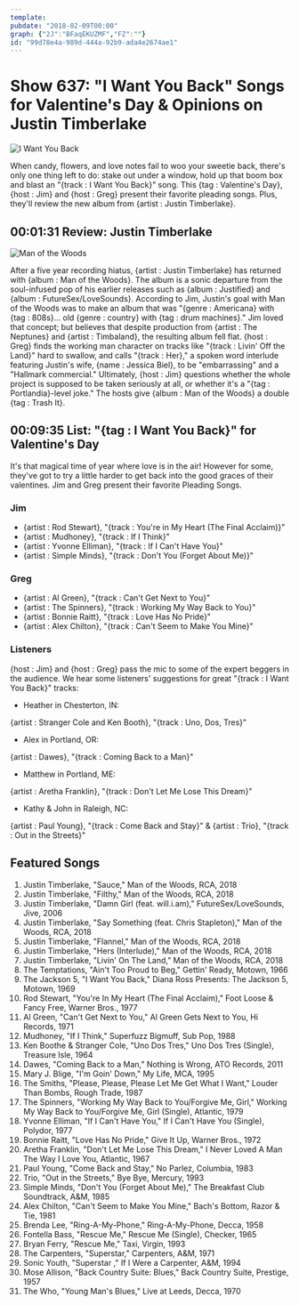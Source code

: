 ```yaml
---
template: 
pubdate: "2018-02-09T00:00"
graph: {"2J":"BFaqEKUZMF","FZ":""}
id: "99d78e4a-989d-444a-92b9-ada4e2674ae1"
---
```






# Show 637: "I Want You Back" Songs for Valentine's Day & Opinions on Justin Timberlake

![I Want You Back](https://static.soundopinions.org/images/2018/iwantyouback.jpg)

When candy, flowers, and love notes fail to woo your sweetie back, there's only one thing left to do: stake out under a window, hold up that boom box and blast an "{track : I Want You Back}" song. This {tag : Valentine's Day}, {host : Jim} and {host : Greg} present their favorite pleading songs. Plus, they'll review the new album from {artist : Justin Timberlake}.



## 00:01:31 Review: Justin Timberlake

![Man of the Woods](https://static.soundopinions.org/assets/637/2J0.jpg)

After a five year recording hiatus, {artist : Justin Timberlake} has returned with {album : Man of the Woods}. The album is a sonic departure from the soul-infused pop of his earlier releases such as {album : Justified} and {album : FutureSex/LoveSounds}. According to Jim, Justin's goal with Man of the Woods was to make an album that was "{genre : Americana} with {tag : 808s}… old {genre : country} with {tag : drum machines}." Jim loved that concept; but believes that despite production from {artist : The Neptunes} and {artist : Timbaland}, the resulting album fell flat. {host : Greg} finds the working man character on tracks like "{track : Livin' Off the Land}" hard to swallow, and calls "{track : Her}," a spoken word interlude featuring Justin's wife, {name : Jessica Biel}, to be "embarrassing" and a "Hallmark commercial." Ultimately, {host : Jim} questions whether the whole project is supposed to be taken seriously at all, or whether it's a "{tag : Portlandia}-level joke." The hosts give {album : Man of the Woods} a double {tag : Trash It}.



## 00:09:35 List: "{tag : I Want You Back}" for Valentine's Day

It's that magical time of year where love is in the air! However for some, they've got to try a little harder to get back into the good graces of their valentines. Jim and Greg present their favorite Pleading Songs.


### Jim

- {artist : Rod Stewart}, "{track : You're in My Heart (The Final Acclaim)}"
- {artist : Mudhoney}, "{track : If I Think}"
- {artist : Yvonne Elliman}, "{track : If I Can't Have You}"
- {artist : Simple Minds}, "{track : Don't You (Forget About Me)}"


### Greg

- {artist : Al Green}, "{track : Can't Get Next to You}"
- {artist : The Spinners}, "{track : Working My Way Back to You}"
- {artist : Bonnie Raitt}, "{track : Love Has No Pride}"
- {artist : Alex Chilton}, "{track : Can't Seem to Make You Mine}"


### Listeners

{host : Jim} and {host : Greg} pass the mic to some of the expert beggers in the audience. We hear some listeners' suggestions for great "{track : I Want You Back}" tracks:

- Heather in Chesterton, IN:

{artist : Stranger Cole and Ken Booth}, "{track : Uno, Dos, Tres}"

- Alex in Portland, OR:

{artist : Dawes}, "{track : Coming Back to a Man}"

- Matthew in Portland, ME:

{artist : Aretha Franklin}, "{track : Don't Let Me Lose This Dream}"

- Kathy & John in Raleigh, NC:

{artist : Paul Young}, "{track : Come Back and Stay}" & {artist : Trio}, "{track : Out in the Streets}"



## Featured Songs

1. Justin Timberlake, "Sauce," Man of the Woods, RCA, 2018
2. Justin Timberlake, "Filthy," Man of the Woods, RCA, 2018
3. Justin Timberlake, "Damn Girl (feat. will.i.am)," FutureSex/LoveSounds, Jive, 2006
4. Justin Timberlake, "Say Something (feat. Chris Stapleton)," Man of the Woods, RCA, 2018
5. Justin Timberlake, "Flannel," Man of the Woods, RCA, 2018
6. Justin Timberlake, "Hers (Interlude)," Man of the Woods, RCA, 2018
7. Justin Timberlake, "Livin' On The Land," Man of the Woods, RCA, 2018
8. The Temptations, "Ain't Too Proud to Beg," Gettin' Ready, Motown, 1966
9. The Jackson 5, "I Want You Back," Diana Ross Presents: The Jackson 5, Motown, 1969
10. Rod Stewart, "You're In My Heart (The Final Acclaim)," Foot Loose & Fancy Free, Warner Bros., 1977
11. Al Green, "Can't Get Next to You," Al Green Gets Next to You, Hi Records, 1971
12. Mudhoney, "If I Think," Superfuzz Bigmuff, Sub Pop, 1988
13. Ken Boothe & Stranger Cole, "Uno Dos Tres," Uno Dos Tres (Single), Treasure Isle, 1964
14. Dawes, "Coming Back to a Man," Nothing is Wrong, ATO Records, 2011
15. Mary J. Blige, "I'm Goin' Down," My Life, MCA, 1995
16. The Smiths, "Please, Please, Please Let Me Get What I Want," Louder Than Bombs, Rough Trade, 1987
17. The Spinners, "Working My Way Back to You/Forgive Me, Girl," Working My Way Back to You/Forgive Me, Girl (Single), Atlantic, 1979
18. Yvonne Elliman, "If I Can't Have You," If I Can't Have You (Single), Polydor, 1977
19. Bonnie Raitt, "Love Has No Pride," Give It Up, Warner Bros., 1972
20. Aretha Franklin, "Don't Let Me Lose This Dream," I Never Loved A Man The Way I Love You, Atlantic, 1967
21. Paul Young, "Come Back and Stay," No Parlez, Columbia, 1983
22. Trio, "Out in the Streets," Bye Bye, Mercury, 1993
23. Simple Minds, "Don't You (Forget About Me)," The Breakfast Club Soundtrack, A&M, 1985
24. Alex Chilton, "Can't Seem to Make You Mine," Bach's Bottom, Razor & Tie, 1981
25. Brenda Lee, "Ring-A-My-Phone," Ring-A-My-Phone, Decca, 1958
26. Fontella Bass, "Rescue Me," Rescue Me (Single), Checker, 1965
27. Bryan Ferry, "Rescue Me," Taxi, Virgin, 1993
28. The Carpenters, "Superstar," Carpenters, A&M, 1971
29. Sonic Youth, "Superstar ," If I Were a Carpenter, A&M, 1994
30. Mose Allison, "Back Country Suite: Blues," Back Country Suite, Prestige, 1957
31. The Who, "Young Man's Blues," Live at Leeds, Decca, 1970